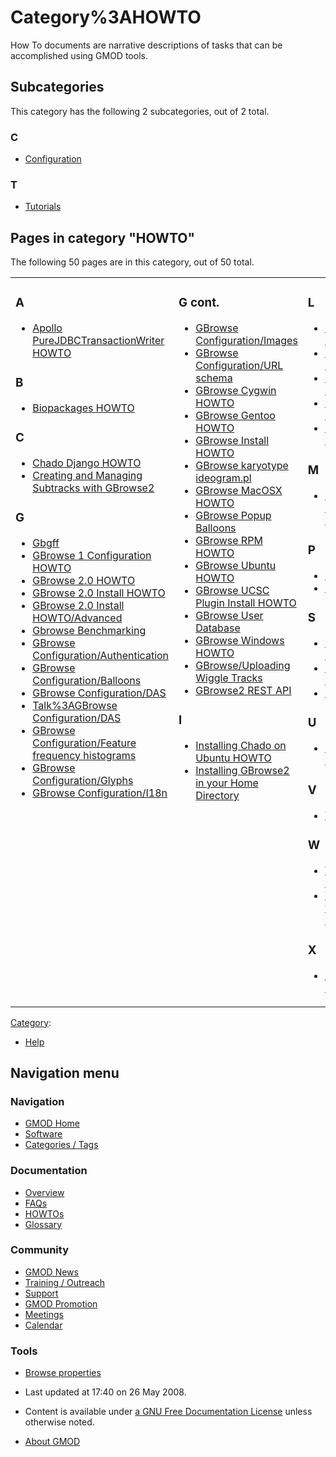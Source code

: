 



<span id="top"></span>




# <span dir="auto">Category%3AHOWTO</span>









How To documents are narrative descriptions of tasks that can be
accomplished using GMOD tools.


## Subcategories

This category has the following 2 subcategories, out of 2 total.



### C

- [Configuration](Category%3AConfiguration "Category%3AConfiguration")

### T

- [Tutorials](Category%3ATutorials "Category%3ATutorials")




## Pages in category "HOWTO"

The following 50 pages are in this category, out of 50 total.



<table style="width: 100%;">
<colgroup>
<col style="width: 33%" />
<col style="width: 33%" />
<col style="width: 33%" />
</colgroup>
<tbody>
<tr class="odd" style="vertical-align: top;">
<td style="width: 33.3%"><h3 id="a">A</h3>
<ul>
<li><a href="Apollo_PureJDBCTransactionWriter_HOWTO"
title="Apollo PureJDBCTransactionWriter HOWTO">Apollo
PureJDBCTransactionWriter HOWTO</a></li>
</ul>
<h3 id="b">B</h3>
<ul>
<li><a href="Biopackages_HOWTO" title="Biopackages HOWTO">Biopackages
HOWTO</a></li>
</ul>
<h3 id="c-1">C</h3>
<ul>
<li><a href="Chado_Django_HOWTO" title="Chado Django HOWTO">Chado Django
HOWTO</a></li>
<li><a href="Creating_and_Managing_Subtracks_with_GBrowse2"
title="Creating and Managing Subtracks with GBrowse2">Creating and
Managing Subtracks with GBrowse2</a></li>
</ul>
<h3 id="g">G</h3>
<ul>
<li><a href="Gbgff" title="Gbgff">Gbgff</a></li>
<li><a href="GBrowse_1_Configuration_HOWTO"
title="GBrowse 1 Configuration HOWTO">GBrowse 1 Configuration
HOWTO</a></li>
<li><a href="GBrowse_2.0_HOWTO" title="GBrowse 2.0 HOWTO">GBrowse 2.0
HOWTO</a></li>
<li><a href="GBrowse_2.0_Install_HOWTO.1"
title="GBrowse 2.0 Install HOWTO">GBrowse 2.0 Install HOWTO</a></li>
<li><a href="GBrowse_2.0_Install_HOWTO/Advanced"
title="GBrowse 2.0 Install HOWTO/Advanced">GBrowse 2.0 Install
HOWTO/Advanced</a></li>
<li><a href="Gbrowse_Benchmarking" title="Gbrowse Benchmarking">Gbrowse
Benchmarking</a></li>
<li><a href="GBrowse_Configuration/Authentication"
title="GBrowse Configuration/Authentication">GBrowse
Configuration/Authentication</a></li>
<li><a href="GBrowse_Configuration/Balloons"
title="GBrowse Configuration/Balloons">GBrowse
Configuration/Balloons</a></li>
<li><a href="GBrowse_Configuration/DAS"
title="GBrowse Configuration/DAS">GBrowse Configuration/DAS</a></li>
<li><a href="Talk%3AGBrowse_Configuration/DAS"
title="Talk%3AGBrowse Configuration/DAS">Talk%3AGBrowse
Configuration/DAS</a></li>
<li><a href="GBrowse_Configuration/Feature_frequency_histograms"
title="GBrowse Configuration/Feature frequency histograms">GBrowse
Configuration/Feature frequency histograms</a></li>
<li><a href="GBrowse_Configuration/Glyphs"
title="GBrowse Configuration/Glyphs">GBrowse
Configuration/Glyphs</a></li>
<li><a href="GBrowse_Configuration/I18n"
title="GBrowse Configuration/I18n">GBrowse Configuration/I18n</a></li>
</ul></td>
<td style="width: 33.3%"><h3 id="g-cont.">G cont.</h3>
<ul>
<li><a href="GBrowse_Configuration/Images"
title="GBrowse Configuration/Images">GBrowse
Configuration/Images</a></li>
<li><a href="GBrowse_Configuration/URL_schema"
title="GBrowse Configuration/URL schema">GBrowse Configuration/URL
schema</a></li>
<li><a href="GBrowse_Cygwin_HOWTO" title="GBrowse Cygwin HOWTO">GBrowse
Cygwin HOWTO</a></li>
<li><a href="GBrowse_Gentoo_HOWTO" title="GBrowse Gentoo HOWTO">GBrowse
Gentoo HOWTO</a></li>
<li><a href="GBrowse_Install_HOWTO"
title="GBrowse Install HOWTO">GBrowse Install HOWTO</a></li>
<li><a href="GBrowse_karyotype_ideogram.pl"
title="GBrowse karyotype ideogram.pl">GBrowse karyotype
ideogram.pl</a></li>
<li><a href="GBrowse_MacOSX_HOWTO" title="GBrowse MacOSX HOWTO">GBrowse
MacOSX HOWTO</a></li>
<li><a href="GBrowse_Popup_Balloons"
title="GBrowse Popup Balloons">GBrowse Popup Balloons</a></li>
<li><a href="GBrowse_RPM_HOWTO" title="GBrowse RPM HOWTO">GBrowse RPM
HOWTO</a></li>
<li><a href="GBrowse_Ubuntu_HOWTO" title="GBrowse Ubuntu HOWTO">GBrowse
Ubuntu HOWTO</a></li>
<li><a href="GBrowse_UCSC_Plugin_Install_HOWTO"
title="GBrowse UCSC Plugin Install HOWTO">GBrowse UCSC Plugin Install
HOWTO</a></li>
<li><a href="GBrowse_User_Database"
title="GBrowse User Database">GBrowse User Database</a></li>
<li><a href="GBrowse_Windows_HOWTO"
title="GBrowse Windows HOWTO">GBrowse Windows HOWTO</a></li>
<li><a href="GBrowse/Uploading_Wiggle_Tracks"
title="GBrowse/Uploading Wiggle Tracks">GBrowse/Uploading Wiggle
Tracks</a></li>
<li><a href="GBrowse2_REST_API" title="GBrowse2 REST API">GBrowse2 REST
API</a></li>
</ul>
<h3 id="i">I</h3>
<ul>
<li><a href="Installing_Chado_on_Ubuntu_HOWTO"
title="Installing Chado on Ubuntu HOWTO">Installing Chado on Ubuntu
HOWTO</a></li>
<li><a href="Installing_GBrowse2_in_your_Home_Directory"
title="Installing GBrowse2 in your Home Directory">Installing GBrowse2
in your Home Directory</a></li>
</ul></td>
<td style="width: 33.3%"><h3 id="l">L</h3>
<ul>
<li><a href="Load_a_custom_ontology_in_Chado"
title="Load a custom ontology in Chado">Load a custom ontology in
Chado</a></li>
<li><a href="Load_BLAST_Into_Chado" title="Load BLAST Into Chado">Load
BLAST Into Chado</a></li>
<li><a href="Load_GenBank_into_Chado"
title="Load GenBank into Chado">Load GenBank into Chado</a></li>
<li><a href="Load_GFF_Into_Chado" title="Load GFF Into Chado">Load GFF
Into Chado</a></li>
<li><a href="Load_RefSeq_Into_Chado" title="Load RefSeq Into Chado">Load
RefSeq Into Chado</a></li>
</ul>
<h3 id="m">M</h3>
<ul>
<li><a href="Migrating_from_GBrowse_1.X_to_2.X"
title="Migrating from GBrowse 1.X to 2.X">Migrating from GBrowse 1.X to
2.X</a></li>
</ul>
<h3 id="p">P</h3>
<ul>
<li><a href="Popup_Balloons" title="Popup Balloons">Popup
Balloons</a></li>
<li><a href="PrimerDesigner.pm"
title="PrimerDesigner.pm">PrimerDesigner.pm</a></li>
</ul>
<h3 id="s">S</h3>
<ul>
<li><a href="Sample_Chado_SQL" title="Sample Chado SQL">Sample Chado
SQL</a></li>
<li><a href="Store_an_unigene_in_Chado_HOWTO"
title="Store an unigene in Chado HOWTO">Store an unigene in Chado
HOWTO</a></li>
<li><a href="Subtrack_HOWTO" title="Subtrack HOWTO">Subtrack
HOWTO</a></li>
</ul>
<h3 id="u">U</h3>
<ul>
<li><a href="Using_the_topoview_Glyph"
title="Using the topoview Glyph">Using the topoview Glyph</a></li>
</ul>
<h3 id="v">V</h3>
<ul>
<li><a href="VMware_HOWTO" title="VMware HOWTO">VMware HOWTO</a></li>
</ul>
<h3 id="w">W</h3>
<ul>
<li><a href="WebApollo_Installation"
title="WebApollo Installation">WebApollo Installation</a></li>
<li><a href="WebApollo_v2013-11-22_Installation"
title="WebApollo v2013-11-22 Installation">WebApollo v2013-11-22
Installation</a></li>
</ul>
<h3 id="x">X</h3>
<ul>
<li><a href="XORT_Dumper_HOWTO" title="XORT Dumper HOWTO">XORT Dumper
HOWTO</a></li>
</ul></td>
</tr>
</tbody>
</table>







[Category](Special%3ACategories "Special%3ACategories"):

- [Help](Category%3AHelp "Category%3AHelp")






## Navigation menu






### 





### Navigation



- <span id="n-GMOD-Home">[GMOD Home](Main_Page)</span>
- <span id="n-Software">[Software](GMOD_Components)</span>
- <span id="n-Categories-.2F-Tags">[Categories /
  Tags](Categories)</span>




### Documentation



- <span id="n-Overview">[Overview](Overview)</span>
- <span id="n-FAQs">[FAQs](Category%3AFAQ)</span>
- <span id="n-HOWTOs">[HOWTOs](Category%3AHOWTO)</span>
- <span id="n-Glossary">[Glossary](Glossary)</span>




### Community



- <span id="n-GMOD-News">[GMOD News](GMOD_News)</span>
- <span id="n-Training-.2F-Outreach">[Training /
  Outreach](Training_and_Outreach)</span>
- <span id="n-Support">[Support](Support)</span>
- <span id="n-GMOD-Promotion">[GMOD Promotion](GMOD_Promotion)</span>
- <span id="n-Meetings">[Meetings](Meetings)</span>
- <span id="n-Calendar">[Calendar](Calendar)</span>




### Tools

- <span id="t-smwbrowselink"><a href="Special%3ABrowse/Category%3AHOWTO" rel="smw-browse">Browse
  properties</a></span>



- <span id="footer-info-lastmod">Last updated at 17:40 on 26 May
  2008.</span>
<!-- - <span id="footer-info-viewcount">159,701 page views.</span> -->
- <span id="footer-info-copyright">Content is available under
  <a href="http://www.gnu.org/licenses/fdl-1.3.html" class="external"
  rel="nofollow">a GNU Free Documentation License</a> unless otherwise
  noted.</span>

<!-- -->

- <span id="footer-places-about">[About
  GMOD](GMOD%3AAbout "GMOD%3AAbout")</span>

<!-- -->




